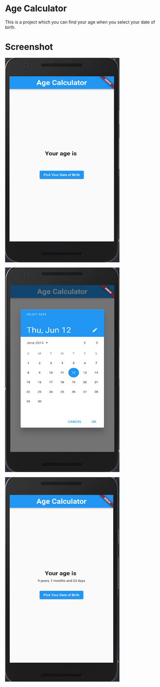 # Age Calculator

This is a project which you can find your age when you select your date of birth.

# Screenshot

![Screenshot 1](screenshot/1.jpg)

![Screenshot 2](screenshot/2.jpg)

![Screenshot 3](screenshot/3.jpg)
